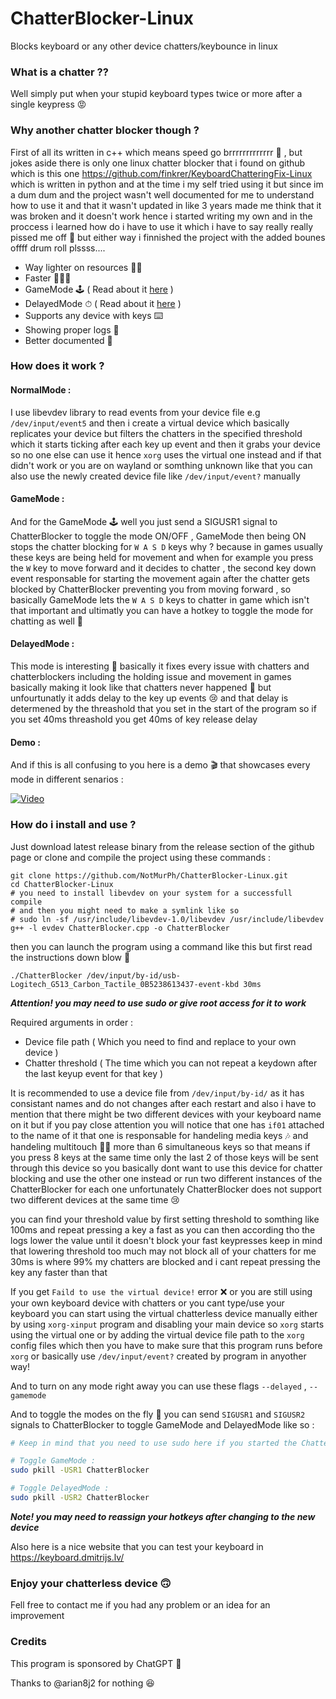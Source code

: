 # ChatterBlocker-Linux

Blocks keyboard or any other device chatters/keybounce in linux

### What is a chatter ??

Well simply put when your stupid keyboard types twice or more after a single keypress 😡

### Why another chatter blocker though ?

First of all its written in c++ which means speed go brrrrrrrrrrrrr 💨 , but jokes aside there is only one linux chatter blocker that i found on github which is this one https://github.com/finkrer/KeyboardChatteringFix-Linux which is written in python and at the time i my self tried using it but since im a dum dum and the project wasn't well documented for me to understand how to use it and that it wasn't updated in like 3 years made me think that it was broken and it doesn't work hence i started writing my own and in the proccess i learned how do i have to use it which i have to say really really pissed me off 😤 but either way i finnished the project with the added bounes offff drum roll plssss....

- Way lighter on resources 🤏🏻
- Faster 🏃🏼‍♂️
- GameMode ️🕹️ ( Read about it [here](https://github.com/NotMurPh/ChatterBlocker-Linux?tab=readme-ov-file#gamemode-) )
- DelayedMode ⏱  ( Read about it [here](https://github.com/NotMurPh/ChatterBlocker-Linux?tab=readme-ov-file#delayedmode-) )
- Supports any device with keys ⌨️
- Showing proper logs 💬
- Better documented 🧾

### How does it work ?

#### NormalMode : 

I use libevdev library to read events from your device file e.g `/dev/input/event5` and then i create a virtual device which basically replicates your device but filters the chatters in the specified threshold which it starts ticking after each key up event and then it grabs your device so no one else can use it hence `xorg` uses the virtual one instead and if that didn't work or you are on wayland or somthing unknown like that you can also use the newly created device file like `/dev/input/event?` manually

#### GameMode :

And for the GameMode ️🕹️ well you just send a SIGUSR1 signal to ChatterBlocker to toggle the mode ON/OFF , GameMode then being ON stops the chatter blocking for `W A S D` keys why ? because in games usually these keys are being held for movement and when for example you press the `W` key to move forward and it decides to chatter , the second key down event responsable for starting the movement again after the chatter gets blocked by ChatterBlocker preventing you from moving forward , so basically GameMode lets the `W A S D` keys to chatter in game which isn't that important and ultimatly you can have a hotkey to toggle the mode for chatting as well 🙂

#### DelayedMode : 

This mode is interesting 🤔 basically it fixes every issue with chatters and chatterblockers including the holding issue and movement in games basically making it look like that chatters never happened 🎊 but unfourtunatly it adds delay to the key up events 😢 and that delay is determened by the threashold that you set in the start of the program so if you set 40ms threashold you get 40ms of key release delay 

#### Demo :

And if this is all confusing to you here is a demo 🎬 that showcases every mode in different senarios :

[![Video](https://i.imgur.com/vplxtO8.png)](https://www.youtube.com/watch?v=Ij7ffdDo89g)

### How do i install and use ?

Just download latest release binary from the release section of the github page or clone and compile the project using these commands :

```
git clone https://github.com/NotMurPh/ChatterBlocker-Linux.git
cd ChatterBlocker-Linux
# you need to install libevdev on your system for a successfull compile 
# and then you might need to make a symlink like so
# sudo ln -sf /usr/include/libevdev-1.0/libevdev /usr/include/libevdev
g++ -l evdev ChatterBlocker.cpp -o ChatterBlocker
```
then you can launch the program using a command like this but first read the instructions down blow 🫠

```
./ChatterBlocker /dev/input/by-id/usb-Logitech_G513_Carbon_Tactile_0B5238613437-event-kbd 30ms
```

***Attention! you may need to use sudo or give root access for it to work***

Required arguments in order : 
- Device file path ( Which you need to find and replace to your own device )
- Chatter threshold ( The time which you can not repeat a keydown after the last keyup event for that key )

It is recommended to use a device file from `/dev/input/by-id/` as it has consistant names and do not changes after each restart 
and also i have to mention that there might be two different devices with your keyboard name on it but if you pay close attention you will notice that one has `if01` attached to the name of it that one is responsable for handeling media keys 🎶 and handeling multitouch ☝🏻 more than 6 simultaneous keys so that means if you press 8 keys at the same time only the last 2 of those keys will be sent through this device so you basically dont want to use this device for chatter blocking and use the other one instead or run two different instances of the ChatterBlocker for each one unfortunately ChatterBlocker does not support two different devices at the same time 😢

you can find your threshold value by first setting threshold to somthing like 100ms and repeat pressing a key a fast as you can then according tho the logs lower the value until it doesn't block your fast keypresses keep in mind that lowering threshold too much may not block all of your chatters for me 30ms is where 99% my chatters are blocked and i cant repeat pressing the key any faster than that

If you get `Faild to use the virtual device!` error ❌ or you are still using your own keyboard device with chatters or you cant type/use your keyboard you can start using the virtual chatterless device manually either by using `xorg-xinput` program and disabling your main device so `xorg` starts using the virtual one or by adding the virtual device file path to the `xorg` config files which then you have to make sure that this program runs before `xorg` or basically use `/dev/input/event?` created by program in anyother way!

And to turn on any mode right away you can use these flags `--delayed` , `--gamemode`

And to toggle the modes on the fly 🐥 you can send `SIGUSR1` and `SIGUSR2` signals to ChatterBlocker to toggle GameMode and DelayedMode like so :

```bash
# Keep in mind that you need to use sudo here if you started the ChatterBlocker using sudo

# Toggle GameMode :
sudo pkill -USR1 ChatterBlocker

# Toggle DelayedMode :
sudo pkill -USR2 ChatterBlocker
```

***Note! you may need to reassign your hotkeys after changing to the new device***

Also here is a nice website that you can test your keyboard in https://keyboard.dmitrijs.lv/

### Enjoy your chatterless device 🙃

Fell free to contact me if you had any problem or an idea for an improvement

### Credits

This program is sponsored by ChatGPT 🌸

Thanks to @arian8j2 for nothing 😆
